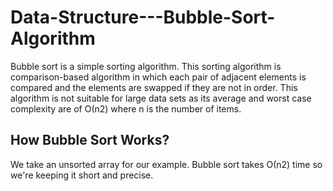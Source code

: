 # Data-Structure---Bubble-Sort-Algorithm
Bubble sort is a simple sorting algorithm. This sorting algorithm is comparison-based algorithm in which each pair of adjacent elements is compared and the elements are swapped if they are not in order. This algorithm is not suitable for large data sets as its average and worst case complexity are of Ο(n2) where n is the number of items.
## How Bubble Sort Works?
We take an unsorted array for our example. Bubble sort takes Ο(n2) time so we're keeping it short and precise.
